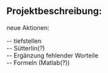 ## Projektbeschreibung:

neue Aktionen:    
    
-- tiefstellen    
-- Sütterlin(?)   
-- Ergänzung fehlender Worteile   
-- Formeln (Matlab(?))    
